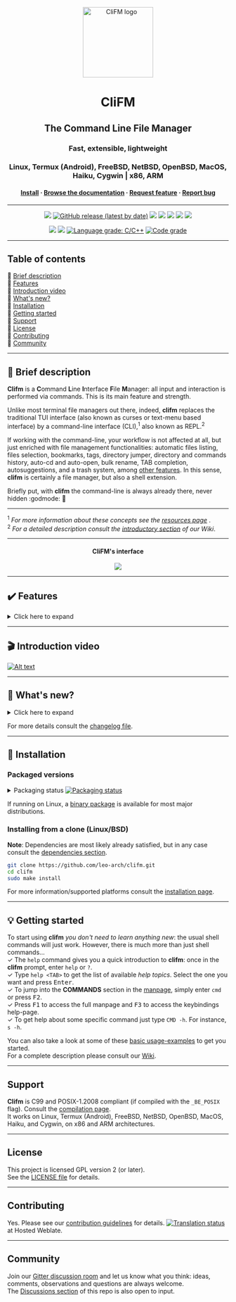 <p align="center">
	<a href="https://github.com/leo-arch/clifm">
		<img src="https://i.postimg.cc/Gm5vxMLp/256x256c.png" alt="CliFM logo" width="160" height="160">
	</a>
</p>
<h1 align="center">CliFM</h1>
<h2 align="center">The Command Line File Manager</h2>
<h3 align="center">Fast, extensible, lightweight</h3>
<h3 align="center">Linux, Termux (Android), FreeBSD, NetBSD, OpenBSD, MacOS, Haiku, Cygwin | x86, ARM</h3>
<h4 align="center"><a
href="https://github.com/leo-arch/clifm/#floppy_disk-installation">Install</a> · <a
href="https://github.com/leo-arch/clifm/wiki">Browse the documentation</a> · <a
href="https://github.com/leo-arch/clifm/blob/master/.github/ISSUE_TEMPLATE/feature-request.md">Request feature</a> · <a
href="https://github.com/leo-arch/clifm/issues">Report bug</a></h4>

---

<p align="center">
<a href="https://github.com/leo-arch/clifm/blob/master/LICENSE"><img src="https://img.shields.io/github/license/leo-arch/clifm?color=red&style=flat"/></a>
<a href="https://github.com/leo-arch/clifm/releases"><img alt="GitHub release (latest by date)" src="https://img.shields.io/github/v/release/leo-arch/clifm"></a>
<a><img src="https://img.shields.io/github/commits-since/leo-arch/clifm/latest"></a>
<a><img src="https://img.shields.io/github/last-commit/leo-arch/clifm/master?color=blue&style=flat"/></a>
<a href="https://en.wikipedia.org/wiki/Privacy-invasive_software"><img src="https://img.shields.io/badge/privacy-✓-green?style=flat"/></a>
<a href="https://gitter.im/leo-arch/clifm"><img src="https://img.shields.io/gitter/room/leo-arch/clifm?style=flat"/></a>
<a href="https://software.opensuse.org//download.html?project=home%3Aarchcrack&package=clifm"><img src="https://img.shields.io/badge/CD-OBS-red?logo=opensuse&logoColor=white"/></a>
</p>

<p align="center">
<a href="https://github.com/leo-arch/clifm/actions/workflows/codeql-analysis.yml"><img src="https://github.com/leo-arch/clifm/actions/workflows/codeql-analysis.yml/badge.svg?branch=master"></a>
<a href="https://www.codacy.com/gh/leo-arch/clifm/dashboard?utm_source=github.com&amp;utm_medium=referral&amp;utm_content=leo-arch/clifm&amp;utm_campaign=Badge_Grade"><img src="https://app.codacy.com/project/badge/Grade/c2c24860fce64d2aa6ca8e1dd0981d6d"/></a>
<a href="https://lgtm.com/projects/g/leo-arch/clifm/context:cpp"><img alt="Language grade: C/C++" src="https://img.shields.io/lgtm/grade/cpp/g/leo-arch/clifm.svg?logo=lgtm&logoWidth=18"/></a>
<a href="https://app.codiga.io/project/30518/dashboard"><img alt="Code grade" src="https://api.codiga.io/project/30518/status/svg"/></a>
<!---
<a href="https://bestpractices.coreinfrastructure.org/projects/4884"><img src="https://bestpractices.coreinfrastructure.org/projects/4884/badge"></a>
-->
</p>

<!---
<a href="https://codecov.io/gh/leo-arch/clifm"><img src="https://codecov.io/gh/leo-arch/clifm/branch/master/graph/badge.svg?token=YC3NIS180Z"/></a>
[![LGTM](https://img.shields.io/lgtm/grade/cpp/g/leo-arch/clifm.svg?logo=lgtm&logoWidth=18)](https://lgtm.com/projects/g/leo-arch/clifm/context:cpp)
-->

---

## Table of contents
🔸 [Brief description](#space_invader-brief-description) \
🔸 [Features](#heavy_check_mark-features) \
🔸 [Introduction video](#clapper-introduction-video) \
🔸 [What's new?](#newspaper-whats-new) \
🔸 [Installation](#floppy_disk-installation) \
🔸 [Getting started](#bulb-getting-started) \
🔸 [Support](#support) \
🔸 [License](#license) \
🔸 [Contributing](#contributing) \
🔸 [Community](#community)

---

## :space_invader: Brief description

**Clifm** is a **C**ommand **L**ine **I**nterface **F**ile **M**anager: all input and interaction is performed via commands. This is its main feature and strength.

Unlike most terminal file managers out there, indeed, **clifm** replaces the traditional TUI interface (also known as curses or text-menu based interface) by a command-line interface (CLI),<sup>1</sup> also known as REPL.<sup>2</sup>

If working with the command-line, your workflow is not affected at all, but just enriched with file management functionalities: automatic files listing, files selection, bookmarks, tags, directory jumper, directory and commands history, auto-cd and auto-open, bulk rename, TAB completion, autosuggestions, and a trash system, among [other features](#features). In this sense, **clifm** is certainly a file manager, but also a shell extension.

Briefly put, with **clifm** the command-line is always already there, never hidden :godmode: :muscle:

---
<sup>1</sup> <i>For more information about these concepts see the [resources page](https://github.com/leo-arch/clifm/wiki/Resources#gui-tui-and-cli) </i>. \
<sup>2</sup> <i>For a detailed description consult the [introductory section](https://github.com/leo-arch/clifm/wiki/Introduction#what-is-clifm) of our Wiki</i>.

---

<h4 align="center">CliFM's interface</h4>
<p align="center"><img src="https://i.postimg.cc/YC77qSLK/interface-1-7-9.png"></p>
<!---
<p align="center"><img src="https://i.postimg.cc/BZMv62VP/interface1-7-5.png"></p>
<p align="center"><img src="https://i.postimg.cc/Zqp4sgLK/clifm-interface8.png"></p>
--->

---

## :heavy_check_mark: Features

<details>
<summary>Click here to expand</summary>

Besides common file operations such as copy, move, remove, etc., _clifm_ provides the following features:
- Specific
  - [Really CLI-based](https://github.com/leo-arch/clifm/wiki/Introduction#main-design-and-goals). No GUI nor TUI at all, but just a command-line
  - It can run on the kernel built-in console and even on a SSH or any other remote session
  - Highly compatible with old VT102-only terminal emulators like Rxvt and Rxvt-based ones: even on a terminal with only 8 colors and no Unicode support, **clifm** will just work. [It can run even on an old DEC-VT100 terminal!](https://github.com/leo-arch/clifm/wiki/Extra#clifm-running-on-a-dec-vt100-terminal-1978)
  - [High performance](https://github.com/leo-arch/clifm/wiki/Performance). Incredibly lightweight and fast even on really old hardware
  - [Short (and even one-character) commands](https://github.com/leo-arch/clifm/wiki/Introduction#commands-short-summary)
  - [Entry list numbers (ELN's)](https://github.com/leo-arch/clifm/wiki/Common-Operations) for file names
  - [Extended color codes](https://github.com/leo-arch/clifm/wiki/Customization#colors) for file-types and -extensions
  - [Files counter](https://github.com/leo-arch/clifm/wiki/Introduction#interface) for directories and symlinks to directories
  - Privacy: Zero data collection and no connection to the outside world at all
  - Security: [Secure environment](https://github.com/leo-arch/clifm/wiki/Specifics#security) and [secure commands](https://github.com/leo-arch/clifm/wiki/Specifics#security). See also the [stealth mode section](https://github.com/leo-arch/clifm/wiki/Specifics#stealth-mode)
- Navigation and file operations
  - [Bookmarks](https://github.com/leo-arch/clifm/wiki/Common-Operations#bookmarks)
  - [File tags](https://github.com/leo-arch/clifm/wiki/Common-Operations#tagging-files)
  - [File filters](https://github.com/leo-arch/clifm/wiki/Advanced#files-filters)
  - [Files selection](https://github.com/leo-arch/clifm/wiki/Common-Operations#selection) (supports both glob and regular expressions and works even across multiple instances of the program)
  - [Files search](https://github.com/leo-arch/clifm/wiki/Common-Operations#searching) (supports both glob and regular expressions)
  - [copy(-as), move(-as)](https://github.com/leo-arch/clifm/wiki/Introduction#c-l-e-edit-m-md-r), [interactive rename](https://github.com/leo-arch/clifm/wiki/Introduction#c-l-e-edit-m-md-r), and [open-with](https://github.com/leo-arch/clifm/wiki/Introduction#ow-elnfilename-application) functions
  - [File names cleaner](https://github.com/leo-arch/clifm/wiki/Introduction#bb-bleach-elnfile--n)
  - [Autocommands](https://github.com/leo-arch/clifm/wiki/Specifics#autocommands)
  - [Auto-cd](https://github.com/leo-arch/clifm/wiki/Introduction#acd-autocd-on-off-status), [auto-open](https://github.com/leo-arch/clifm/wiki/Introduction#ao-auto-open-on-off-status), and [autols](https://github.com/leo-arch/clifm/wiki/Common-Operations#navigation)
  - [Directory jumper](https://github.com/leo-arch/clifm/wiki/Specifics#kangaroos-frecency-algorithm), similar to [autojump](https://github.com/wting/autojump), [z.lua](https://github.com/skywind3000/z.lua), and [zoxide](https://github.com/ajeetdsouza/zoxide)
  - [Virtual directories](https://github.com/leo-arch/clifm/wiki/Advanced#virtual-directories)
  - [Fastback function](https://github.com/leo-arch/clifm/wiki/Introduction#fastback-function)
  - [Backdir - Quickly change to a parent directory](https://github.com/leo-arch/clifm/wiki/Introduction#bd-name)
  - [A built-in resource opener](https://github.com/leo-arch/clifm/wiki/Specifics#resource-opener) (supports regular expressions and is able to discern between GUI and non-GUI environments)
  - [A built-in Freedesktop-compliant trash system](https://github.com/leo-arch/clifm/wiki/Common-Operations#trashing-files)
  - [Up to eight workspaces](https://github.com/leo-arch/clifm/wiki/Specifics#workspaces)
  - [Eleven sorting methods](https://github.com/leo-arch/clifm/wiki/Introduction#st-sort-method-rev)
  - [Bulk operations](https://github.com/leo-arch/clifm/wiki/Advanced#bulk-operations): rename, create, remove, and create symbolik links in bulk
  - [Files encryption/decryption (plugin)](https://github.com/leo-arch/clifm/wiki/Advanced#plugins)
  - [Copy files to your smart phone (plugin)](https://github.com/leo-arch/clifm/wiki/Advanced#plugins)
  - [Archiving and compression](https://github.com/leo-arch/clifm/wiki/Advanced#archives) support (including Zstandard and ISO 9660)
  - [Symlinks editor](https://github.com/leo-arch/clifm/wiki/Introduction#c-l-e-edit-m-md-r)
  - [Remote file systems management](https://github.com/leo-arch/clifm/wiki/Introduction#net-name-edit-m-mount-name-u-unmount-name)
  - [Mount/unmount storage devices](https://github.com/leo-arch/clifm/wiki/Introduction#media)
  - [Advanced Copy](https://github.com/leo-arch/clifm/wiki/Advanced#cpmv-with-a-progress-bar) support (just `cp` and `mv` with a nice progress bar)
  - Directory history map to keep in sight previous, current, and next entries in the directory history list
- Shell
  - [Auto-suggestions](https://github.com/leo-arch/clifm/wiki/Specifics#auto-suggestions)
  - [TAB completion](https://github.com/leo-arch/clifm/wiki/Specifics#expansions-completions-and-suggestions), with _fzf_ integration
  - [Syntax highlighting](https://github.com/leo-arch/clifm/wiki/Specifics#syntax-highlighting)
  - [Warning prompt for invalid command names](https://github.com/leo-arch/clifm/wiki/Customization#the-warning-prompt)
  - [Fused parameters for ELN's](https://github.com/leo-arch/clifm/wiki/Introduction#fused-parameters)
  - [Fuzzy completion for file names and paths](https://github.com/leo-arch/clifm/wiki/Specifics#fuzzy-match)
  - [Wildcards expansion via <kbd>TAB</kbd>](https://github.com/leo-arch/clifm/wiki/Introduction#filter-files-with-the-tab-key) (`s *.[ch]<TAB>`)
  - [File types expansion via <kbd>TAB</kbd>](https://github.com/leo-arch/clifm/wiki/Introduction#filter-files-with-the-tab-key) (`=l<TAB>` to list all symlinks in the current dir)
  - Bash-like quoting system
  - Shell commands execution
  - Sequential and conditional commands execution
  - [Directory](https://github.com/leo-arch/clifm/wiki/Introduction#b-back-h-hist-clear-eln) and [commands](https://github.com/leo-arch/clifm/wiki/Introduction/#commands-history) history
  - [Glob and regular expressions](https://github.com/leo-arch/clifm/wiki/Advanced#wildcards-and-regex) (including inverse matching)
  - [Aliases](https://github.com/leo-arch/clifm/wiki/Customization#aliases)
  - [Logs](https://github.com/leo-arch/clifm/wiki/Introduction#log-clear-on-off-status)
  - [Prompt and profile commands](https://github.com/leo-arch/clifm/wiki/Customization#profile-and-prompt-commands) (run commands with each new prompt or at program startup)
- Modes
  - [Stealth mode](https://github.com/leo-arch/clifm/wiki/Specifics#stealth-mode): Leave no trace on the host system. No file is read, no file is written.
  - [Light mode](https://github.com/leo-arch/clifm/wiki/Specifics#light-mode) (just in case it is not fast enough for you)
  - [Resource opener](https://github.com/leo-arch/clifm/wiki/Specifics#using-clifm-as-a-standalone-resource-opener)
  - [Disk usage analyzer mode](https://github.com/leo-arch/clifm/wiki/Specifics#disk-usage-analyzer)
  - [Files lister (ls-mode)](https://github.com/leo-arch/clifm/wiki/Advanced#files-lister-ls-mode)
- Customization
  - [User profiles](https://github.com/leo-arch/clifm/wiki/Specifics#profiles)
  - [Customizable keyboard shortcuts](https://github.com/leo-arch/clifm/wiki/Customization#keybindings)
  - [Theming support](https://github.com/leo-arch/clifm/wiki/Customization#theming) (more than a dozen color schemes)
  - [Prompt customization](https://github.com/leo-arch/clifm/wiki/Customization#the-prompt)
  - [Four customizable keybindings for custom plugins](https://github.com/leo-arch/clifm/wiki/Customization#keybindings)
  - [Compile features in/out](https://github.com/leo-arch/clifm/blob/master/src/README.md#compiling-features-inout)
- Misc
  - [Plugins](https://github.com/leo-arch/clifm/wiki/Advanced#plugins)
  - [File previews](https://github.com/leo-arch/clifm/wiki/Advanced#files-preview) (via _BFG_, a native file previewer, but including support for [Ranger's scope.sh](https://github.com/ranger/ranger/blob/master/ranger/data/scope.sh) and [pistol](https://github.com/doronbehar/pistol) as well)
  - [Icons support](https://github.com/leo-arch/clifm/wiki/Advanced#icons-smirk), including emoji-icons :smirk:
  - [Git integration](https://github.com/leo-arch/clifm/wiki/Advanced#git-integration)
  - [Desktop notifications](https://github.com/leo-arch/clifm/wiki/Specifics#desktop-notifications)
  - Unicode suppport
  - Disk usage
  - [CD on quit](https://github.com/leo-arch/clifm/wiki/Advanced#cd-on-quit) and [file picker](https://github.com/leo-arch/clifm/wiki/Advanced#file-picker) functions
  - [A built-in pager](https://github.com/leo-arch/clifm/wiki/Introduction#pg-pager-on-off-status-num) for files listing
  - Read and list files from [STDIN (standard input)](https://github.com/leo-arch/clifm/wiki/Advanced#standard-input)
<h4 align="center"><br><i>Auto-suggestions in action</i></h4>
<p align="center"><img src="https://i.postimg.cc/1XSKBRh8/suggestions.gif"></a></p>

---
For a detailed explanation of each of these features, follow the corresponding links or consult the [Wiki](https://github.com/leo-arch/clifm/wiki).
</details>

---

## :clapper: Introduction video

[![Alt text](https://img.youtube.com/vi/CJmcisw9F90/0.jpg)](https://www.youtube.com/watch?v=CJmcisw9F90)

<!---
<details>
<summary>Watch me fly!</summary>

<h3 align="center"><br><i>Did I say it's fast?</i></h3>
<p align="center"><a href="https://mega.nz/embed/J8hEkCZZ#fGp0JtcDvFIWKmTc4cOp0iMrWRlbqs99THg8F7EmQWI"><img src="https://i.postimg.cc/CKx6zrvL/vid-thumb.png"></a></p>

Music: "Quad Machine", by [Sonic Mayhem](https://en.wikipedia.org/wiki/Sascha_Dikiciyan) \
**Note**: Icons and files preview depend on third-party software. Consult the [icons](https://github.com/leo-arch/clifm/wiki/Advanced#icons-smirk) and [files preview](https://github.com/leo-arch/clifm/wiki/Advanced#files-preview) sections.

</details>
-->

---

## :newspaper: What's new?
<details>
<summary>Click here to expand</summary>

* `Development`:
  - **NEW**: [Private workspace settings](https://github.com/leo-arch/clifm/wiki/Specifics#workspace-settings)
  - **NEW**: [Run autocommands based on workspaces, and not just on paths](https://github.com/leo-arch/clifm/wiki/Specifics#autocommands)
  - **NEW**: [Run the pager based on the current amount of files](https://github.com/leo-arch/clifm/wiki/Introduction#pg-pager-on-off-status-num)
  - **NEW**: Files counter for directories in long view mode
  - **NEW**: [Filter files by file type](https://github.com/leo-arch/clifm/wiki/Introduction#ft-filter-unset-regexfile-type-char)
  - **NEW**: [Filter files by MIME type](https://github.com/leo-arch/clifm/wiki/Advanced/#quickly-filtering-files-with-the-tab-key)
  - **NEW**: [`pc`, a file permissions editor](https://github.com/leo-arch/clifm/wiki/Introduction#pc-elnfile-)
  - **NEW**: `cd -` works now just like in most shells
  - **NEW**: The [`view` command](https://github.com/leo-arch/clifm/wiki/Introduction#view-edit-app) can now select files via <kbd>TAB</kbd>
  - **NEW**: Launch the [`view` command](https://github.com/leo-arch/clifm/wiki/Introduction#view-edit-app) via <kbd>Alt+-</kbd>
  - **NEW**: Use `--fzfpreview-hidden` to start the preview window hidden (toggle via <kbd>Alt-p</kbd>)
* `version 1.8 (Otis)`:
  - If upgrading from a previous version (optional, but recommended):
    - <kbd>F7</kbd> opens now shotgun's configuration file (instead of the jump database file). Update `keybindings.clifm`: removing the file and restarting is enough. Manually: run `kb edit` and then replace `open-jump-db:\e[18~` by `open-preview:\e[18~`.
    - New specific options to control the files preview window. Add the following options to the `FzfTabOptions` line in your theme file (via the `cs edit` command) or just copy the theme file from the data directory (usually `/usr/local/share/clifm/colors`): `--bind alt-p:toggle-preview,change:top,alt-up:preview-page-up,alt-down:preview-page-down --preview-window=wrap,border-left --color="border:7:dim"`.
  - [`clifmimg` plugin, for image previews](https://github.com/leo-arch/clifm/tree/master/misc/tools/imgprev#image-previews)
  - [`view` command, to preview files in full screen](https://github.com/leo-arch/clifm/wiki/Introduction#view-edit-app)
  - [TAB completion with file previews](https://github.com/leo-arch/clifm/wiki/Specifics#tab-completion-with-file-previews)
  - [Shotgun, a built-in files previewer](https://github.com/leo-arch/clifm/wiki/Advanced#shotgun)
  - Improved Unicode support for the suggestions system
  - Flat-view for the [`fzfsel` plugin](https://github.com/leo-arch/clifm/wiki/Advanced#plugins) via the `-f` option
  - [Improved VT100 compatibility via the `--vt100` switch](https://github.com/leo-arch/clifm/wiki/Extra#clifm-running-on-a-dec-vt100-terminal-1978)
  - [Cygwin support](https://github.com/leo-arch/clifm/wiki/Introduction#small_blue_diamond-d-cygwin)
  - Improved performance/portability of the suggestions system: no more slow/non-portable `CPR`-`CUP` [escape sequences](https://www.xfree86.org/current/ctlseqs.html)! These were replaced by 100% made in-house cursor position calculation plus basic/portable escape sequences: `CUU`, `CUD`, `CUF`, and `CUB`.
* `version 1.7 (Elaine)`:
  - [Configuration files renamed from `.cfm` to `.clifm`](https://github.com/leo-arch/clifm/wiki/Specifics#new-extension-for-configuration-files) (avoid conflict with [ColdFusion](https://en.wikipedia.org/wiki/ColdFusion_Markup_Language) files)
  - <kbd>Ctrl-l</kbd> added for screen refresh
  - `cc` command removed to avoid conflicts with `/bin/cc` (use `colors` instead)
  - `--std-tab-comp` option renamed to `--stdtab` (to match `--fzytab` and `--smenutab` options)
* `version 1.6 (Guybrush)`:
  - ELN's color defaults now to cyan
  - `--no-folders-first` and `--folders-first` options renamed to `--no-dirs-first` and `--dirs-first` respectively. In the same way, the `folders-first` command was renamed to `dirs-first`.
  - `PromptStyle` option renamed as `Notifications` (taking `true` and `false` as values)
* `version 1.5 (Nano)`:
  - `Prompt`, `WarningPromptStr`, `DividingLine`, and `FfzTabOptions` options were moved from the config file to the color scheme file to get a **centralized and single theming file**. However, to keep backwards compatibility, the old location is still recognized. If any of these options is found in the color scheme file, values taken from the main configuration file will be overriden.
  - The [warning prompt](https://github.com/leo-arch/clifm/wiki/Customization#the-warning-prompt) color is set now via escape codes (exactly as the regular prompt). The `wp` color code is used now only for the _input text color_ of the warning prompt.
* `version 1.4 (Alma)`:
  - In order to make _Lira_ more powerful (it can now match entire file names instead of just file extensions) it was necessary to introduce [a little syntax modification](https://github.com/leo-arch/clifm/wiki/Specifics#syntax) in its configuration file.

</details>

For more details consult the [changelog file](https://github.com/leo-arch/clifm/blob/master/CHANGELOG).

---

## :floppy_disk: Installation

### Packaged versions

<details>
<summary>Packaging status <a href="https://repology.org/project/clifm/versions"><img src="https://repology.org/badge/tiny-repos/clifm.svg" alt="Packaging status"></a></summary>
<a href="https://repology.org/project/clifm/versions">
    <img src="https://repology.org/badge/vertical-allrepos/clifm.svg" alt="Packaging status">
</a>
</details>

If running on Linux, a [binary package](https://software.opensuse.org//download.html?project=home%3Aarchcrack&package=clifm) is available for most major distributions.

### Installing from a clone (Linux/BSD)

**Note**: Dependencies are most likely already satisfied, but in any case consult the [dependencies section](https://github.com/leo-arch/clifm/wiki/Introduction#1-satisfy-dependencies).

```sh
git clone https://github.com/leo-arch/clifm.git
cd clifm
sudo make install
```

For more information/supported platforms consult the [installation page](https://github.com/leo-arch/clifm/wiki/Introduction#installation).

---

## :bulb: Getting started

To start using **clifm** _you don't need to learn anything new_: the usual shell commands will just work. However, there is much more than just shell commands... \
✓ The `help` command gives you a quick introduction to **clifm**: once in the **clifm** prompt, enter `help` or `?`. \
✓ Type `help <TAB>` to get the list of available _help topics_. Select the one you want and press <kbd>Enter</kbd>. \
✓ To jump into the **COMMANDS** section in the [manpage](https://github.com/leo-arch/clifm/blob/master/misc/clifm.1.pdf), simply enter `cmd` or press <kbd>F2</kbd>. \
✓ Press <kbd>F1</kbd> to access the full manpage and <kbd>F3</kbd> to access the keybindings help-page. \
✓ To get help about some specific command just type `CMD -h`. For instance, `s -h`.

You can also take a look at some of these [basic usage-examples](https://github.com/leo-arch/clifm/wiki/Common-Operations#basic-usage-examples) to get you started. \
For a complete description please consult our [Wiki](https://github.com/leo-arch/clifm/wiki).

---

## Support

**Clifm** is C99 and POSIX-1.2008 compliant (if compiled with the `_BE_POSIX` flag). Consult the [compilation page](https://github.com/leo-arch/clifm/blob/master/src/README.md#5-compilation).\
It works on Linux, Termux (Android), FreeBSD, NetBSD, OpenBSD, MacOS, Haiku, and Cygwin, on x86 and ARM architectures.

---

## License
This project is licensed GPL version 2 (or later). \
See the [LICENSE file](https://github.com/leo-arch/clifm/blob/master/LICENSE) for details.

---

## Contributing
Yes. Please see our [contribution guidelines](https://github.com/leo-arch/clifm/blob/master/CONTRIBUTING.md) for details.
[![Translation status](https://hosted.weblate.org/widgets/clifm/-/clifm/svg-badge.svg)](https://hosted.weblate.org/engage/clifm/?utm_source=widget) at Hosted Weblate.

---

## Community
Join our [Gitter discussion room](https://gitter.im/leo-arch/clifm) and let us know what you think: ideas, comments, observations and questions are always welcome. \
The [Discussions section](https://github.com/leo-arch/clifm/discussions) of this repo is also open to input.
